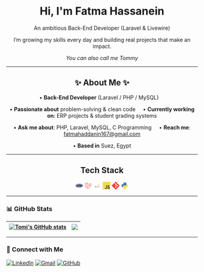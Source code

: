 <h1 align="center"> Hi, I'm Fatma Hassanein</h1>
<p align="center">
    An ambitious Back-End Developer (Laravel & Livewire)  
</p>

<p align="center">
    I’m growing my skills every day and building real projects that make an impact.  
</p>

<p align="center">
   <i>You can also call me Tommy </i>
</p>


---

<h2 align="center">✨ About Me ✨</h2>

<p align="center">
   <span style="font-family: 'Segoe UI', sans-serif; font-size: 16px;">
    <p align="center"> • <b>Back-End Developer</b> (Laravel / PHP / MySQL) &nbsp;&nbsp;&nbsp; </p>
    <p align="center">• <b>Passionate about</b> problem-solving & clean code &nbsp;&nbsp;&nbsp; • <b>Currently working on</b>: ERP projects & student grading systems</p> 
    <p align="center">• <b>Ask me about</b>: PHP, Laravel, MySQL, C Programming &nbsp;&nbsp;&nbsp; • <b>Reach me</b>: <a href="mailto:fatmahaddanin167@gmail.com">fatmahaddanin167@gmail.com</a></p> 
   <p align="center">• <b>Based in</b> Suez, Egypt </p>
   </span>
</p>

---

<h2 align="center">Tech Stack</h2>

<p align="center">
  <code><img height="20" alt="php" src="https://raw.githubusercontent.com/github/explore/master/topics/php/php.png"></code>
  <code><img height="20" alt="laravel" src="https://raw.githubusercontent.com/github/explore/master/topics/laravel/laravel.png"></code>
  <code><img height="20" alt="mysql" src="https://raw.githubusercontent.com/github/explore/master/topics/mysql/mysql.png"></code>
  <code><img height="20" alt="javascript" src="https://raw.githubusercontent.com/github/explore/master/topics/javascript/javascript.png"></code>
  <code><img height="20" alt="git" src="https://raw.githubusercontent.com/github/explore/master/topics/git/git.png"></code>
  <code><img height="20" alt="python" src="https://raw.githubusercontent.com/github/explore/master/topics/python/python.png"></code>
</p>




---

### 📊 GitHub Stats  

| <a href="https://github.com/YourUserName"><img align="center" src="https://github-readme-stats.vercel.app/api?username=YourUserName&show_icons=true&include_all_commits=true&theme=buefy&hide_border=true" alt="Tomi's GitHub stats" /></a> | <a href="https://github.com/YourUserName"><img align="center" src="https://github-readme-stats.vercel.app/api/top-langs/?username=YourUserName&layout=compact&theme=buefy&hide_border=true" /></a> |
| ------------- | ------------- |

---

### 🔗 Connect with Me  

<p align="left">
<a href="https://www.linkedin.com/in/yourprofile/"><img alt="LinkedIn" title="LinkedIn" height="30" src="https://cdn-icons-png.flaticon.com/512/174/174857.png"></a>
<a href="mailto:your.email@example.com"><img alt="Gmail" title="Email" height="30" src="https://cdn-icons-png.flaticon.com/512/281/281769.png"></a>
<a href="https://github.com/YourUserName"><img alt="GitHub" title="GitHub" height="30" src="https://cdn-icons-png.flaticon.com/512/25/25231.png"></a>
</p>

